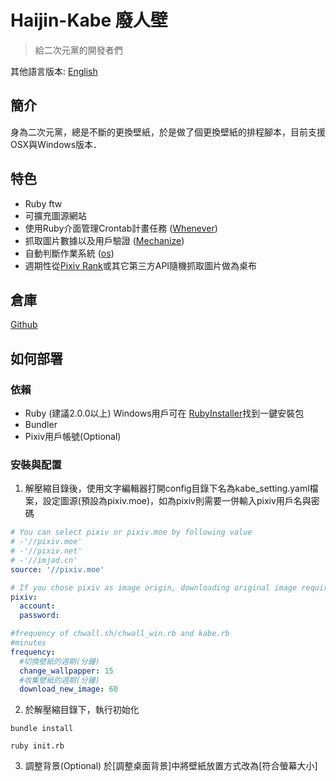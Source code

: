 # Haijin-Kabe 廢人壁
> 給二次元黨的開發者們

其他語言版本: [English](https://github.com/TimWei/haijin_kabe/blob/master/README.en-us.md)

## 簡介
身為二次元黨，總是不斷的更換壁紙，於是做了個更換壁紙的排程腳本，目前支援OSX與Windows版本．

## 特色
- Ruby ftw
- 可擴充圖源網站
- 使用Ruby介面管理Crontab計畫任務 ([Whenever](https://github.com/javan/whenever))
- 抓取圖片數據以及用戶驗證 ([Mechanize](https://github.com/sparklemotion/mechanize))
- 自動判斷作業系統 ([os](https://github.com/rdp/os))
- 週期性從[Pixiv Rank](http://www.pixiv.net/ranking.php?mode=daily&content=illust)或其它第三方API隨機抓取圖片做為桌布

## 倉庫
[Github](https://github.com/TimWei/haijin_kabe)

## 如何部署
### 依賴
- Ruby (建議2.0.0以上) Windows用戶可在 [RubyInstaller](https://rubyinstaller.org/downloads/)找到一鍵安裝包
- Bundler
- Pixiv用戶帳號(Optional)

### 安裝與配置
1. 解壓縮目錄後，使用文字編輯器打開config目錄下名為kabe_setting.yaml檔案，設定圖源(預設為pixiv.moe)，如為pixiv則需要一併輸入pixiv用戶名與密碼
```yaml
# You can select pixiv or pixiv.moe by following value
# -'//pixiv.moe'
# -'//pixiv.net'
# -'//imjad.cn'
source: '//pixiv.moe'

# If you chose pixiv as image origin, downloading original image required auth or it'll returning 403 error 
pixiv:
  account: 
  password: 

#frequency of chwall.sh/chwall_win.rb and kabe.rb
#minutes
frequency:
  #切換壁紙的週期(分鐘)
  change_wallpapper: 15
  #收集壁紙的週期(分鐘)
  download_new_image: 60

```

2. 於解壓縮目錄下，執行初始化
```
bundle install
```
```
ruby init.rb
```

3. 調整背景(Optional)
於[調整桌面背景]中將壁紙放置方式改為[符合螢幕大小]


